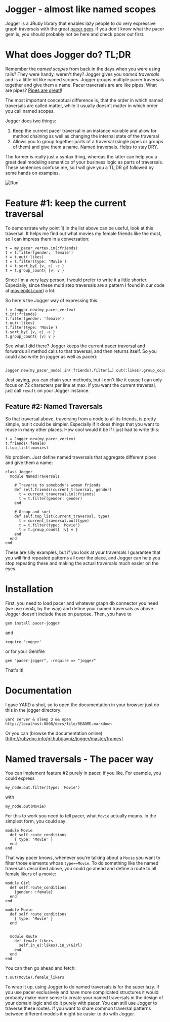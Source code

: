 # Jogger - almost like named scopes

Jogger is a JRuby library that enables lazy people to do very expressive graph traversals with the great [pacer gem](https://github.com/pangloss/pacer). If you don't know what the pacer gem is, you should probably not be here and check pacer out first.

# What does Jogger do? TL;DR

Remember the _named scopes_ from back in the days when you were using rails? They were handy, weren't they? Jogger gives you _named traversals_ and is a little bit like named scopes. Jogger groups multiple pacer traversals together and give them a name. Pacer traversals are are like pipes. What are pipes? [Pipes are great!](http://markorodriguez.com/2011/08/03/on-the-nature-of-pipes/)!

The most important conceptual difference is, that the order in which named traversals are called matter, while it usually doesn't matter in which order you call named scopes.

Jogger does two things:

1. Keep the current pacer traversal in an instance variable and allow for method chaining as well as changing the internal state of the traversal
2. Allows you to group together parts of a traversal (single pipes or groups of them) and give them a name. Named traversals. Helps to stay DRY.

The former is really just a syntax thing, whereas the latter can help you a great deal modeling semantics of your business logic as parts of traversals. These sentences confuse me, so I will give you a TL;DR gif followed by some hands on examples.

![Run](http://dl.dropbox.com/u/1953503/gifs/vizPZ.gif)


# Feature #1: keep the current traversal

To demonstrate why point 1) in the list above can be useful, look at this traversal. It helps me find out what movies my female friends like the most, so I can impress them in a conversation:

    t = my_pacer_vertex.in(:friends)
    t = t.filter(gender: 'female')
    t = t.out(:likes)
    t = t.filter(type: 'Movie')
    t = t.sort_by{ |v, c| -c }
    t = t.group_count{ |v| v }

Since I'm a very lazy person, I would prefer to write it a little shorter. Especially, since these multi step traversals are a pattern I found in our code at [moviepilot.com](http://moviepilot.com)) a lot.

So here's the Jogger way of expressing this:

    t = Jogger.new(my_pacer_vertex)
    t.in(:friends)
    t.filter(gender: 'female')
    t.out(:likes)
    t.filter(type: 'Movie')
    t.sort_by{ |v, c| -c }
    t.group_count{ |v| v }

See what I did there? Jogger keeps the current pacer traversal and forwards all method calls to that traversal, and then returns itself. So you could also write (in jogger as well as pacer):

       Jogger.new(my_pacer_node).in(:friends).filter(…).out(:likes).group_count{…}

Just saying, you can chain your methods, but I don't like it cause I can only focus on 72 characters per line at max. If you want the current traversal, just call `result` on your Jogger instance.

## Feature #2: Named Traversals

So that traversal above, traversing from a node to all its friends, is pretty simple, but it could be simpler. Especially if it does things that you want to reuse in many other places. How cool would it be if I just had to write this:

    t = Jogger.new(my_pacer_vertex)
    t.friends(:female)
    t.top_list(:movies)

No problem. Just define named traversals that aggregate different pipes and give them a name:

    class Jogger
      module NamedTraversals
        
        # Traverse to somebody's woman friends
        def self.friends(current_traversal, gender)
          t = current_traversal.in(:friends)
          t = t.filter(gender: gender)
        end

        # Group and sort
        def self.top_list(current_traversal, type)
          t = current_traversal.out(type)
          t = t.filter(type: 'Movie')
          t = t.group_count{ |v| v }
        end
      end
    end

These are silly examples, but if you look at your traversals I guarantee that you will find repeated patterns all over the place, and Jogger can help you stop repeating these and making the actual traversals much easier on the eyes.

# Installation

First, you need to load pacer and whatever graph db connector you need (we use neo4j, by the way) and define your named traversals as above. Jogger doesn't include these on purpose. Then, you have to 

    gem install pacer-jogger

and 

    require 'jogger'

or for your Gemfile

    gem "pacer-jogger", :require => "jogger"

That's it!

# Documentation

I gave YARD a shot, so to open the documentation in your browser just do this in the jogger directory:

    yard server & sleep 3 && open http://localhost:8808/docs/file/README.markdown

Or you can (browse the documentation online)[http://rubydoc.info/github/jayniz/jogger/master/frames]

# Named traversals - The pacer way

You can implement feature #2 purely in pacer, if you like. For example, you could express

    my_node.out.filter(type: 'Movie')

with

    my_node.out(Movie)

For this to work you need to tell pacer, what `Movie` actually means. In the simplest form, you could say:

    module Movie
      def self.route_conditions
        { type: 'Movie' }
      end
    end
    
That way pacer knows, whenever you're talking about a `Movie` you want to filter those elements whose `type==Movie`. To do something like the named traversals described above, you could go ahead and define a route to all female likers of a movie:
     
    module Girl
      def self.route_conditions
        {gender: :female}
      end
    end
    
    module Movie
      def self.route_conditions
        { type: 'Movie' }
      end

    
      module Route
        def female_likers
          self.in_e(:likes).in_v(Girl)
        end
      end
    end

You can then go ahead and fetch:

    t.out(Movie).female_likers

To wrap it up, using Jogger to do named traversals is for the super lazy. If you use pacer exclusively and have more complicated structures it would probably make more sense to create your named traversals in the design of your domain logic and do it purely with pacer. You can still use Jogger to traverse these routes. If you want to share common traversal patterns between different models it might be easier to do with Jogger.